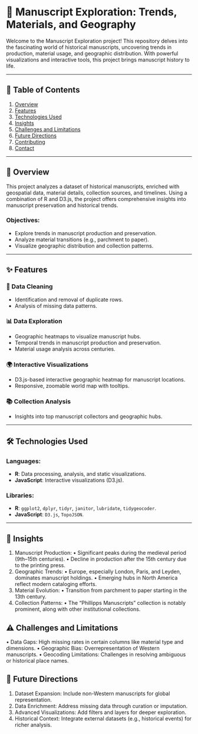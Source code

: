# 📜 Manuscript Exploration: Trends, Materials, and Geography

Welcome to the Manuscript Exploration project! This repository delves into the fascinating world of historical manuscripts, uncovering trends in production, material usage, and geographic distribution. With powerful visualizations and interactive tools, this project brings manuscript history to life.

---

## 📑 Table of Contents
1. [Overview](#overview)
2. [Features](#features)
3. [Technologies Used](#technologies-used)
4. [Insights](#insights)
5. [Challenges and Limitations](#challenges-and-limitations)
6. [Future Directions](#future-directions)
7. [Contributing](#contributing)
8. [Contact](#contact)

---

## 📖 Overview

This project analyzes a dataset of historical manuscripts, enriched with geospatial data, material details, collection sources, and timelines. Using a combination of R and D3.js, the project offers comprehensive insights into manuscript preservation and historical trends.

### Objectives:
- Explore trends in manuscript production and preservation.
- Analyze material transitions (e.g., parchment to paper).
- Visualize geographic distribution and collection patterns.

---

## ✨ Features

### 🧹 Data Cleaning
- Identification and removal of duplicate rows.
- Analysis of missing data patterns.

### 📊 Data Exploration
- Geographic heatmaps to visualize manuscript hubs.
- Temporal trends in manuscript production and preservation.
- Material usage analysis across centuries.

### 🌍 Interactive Visualizations
- D3.js-based interactive geographic heatmap for manuscript locations.
- Responsive, zoomable world map with tooltips.

### 📚 Collection Analysis
- Insights into top manuscript collectors and geographic hubs.

---

## 🛠️ Technologies Used

### Languages:
- **R**: Data processing, analysis, and static visualizations.
- **JavaScript**: Interactive visualizations (D3.js).

### Libraries:
- **R**: `ggplot2`, `dplyr`, `tidyr`, `janitor`, `lubridate`, `tidygeocoder`.
- **JavaScript**: `D3.js`, `TopoJSON`.

---
## 📌 Insights
1. Manuscript Production:
	•	Significant peaks during the medieval period (9th–15th centuries).
	•	Decline in production after the 15th century due to the printing press.
2. Geographic Trends:
	•	Europe, especially London, Paris, and Leyden, dominates manuscript holdings.
	•	Emerging hubs in North America reflect modern cataloging efforts.
3. Material Evolution:
	•	Transition from parchment to paper starting in the 13th century.
4. Collection Patterns:
	•	The “Phillipps Manuscripts” collection is notably prominent, along with other institutional collections.

## ⚠️ Challenges and Limitations
•	Data Gaps: High missing rates in certain columns like material type and dimensions.
•	Geographic Bias: Overrepresentation of Western manuscripts.
•	Geocoding Limitations: Challenges in resolving ambiguous or historical place names.

 ## 🔮 Future Directions
1. Dataset Expansion: Include non-Western manuscripts for global representation.
2. Data Enrichment: Address missing data through curation or imputation.
3. Advanced Visualizations: Add filters and layers for deeper exploration.
4. Historical Context: Integrate external datasets (e.g., historical events) for richer analysis.
